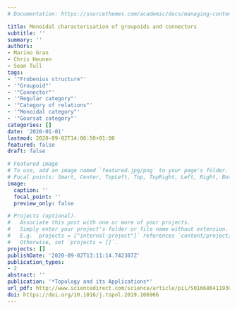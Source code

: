 ```yaml
---
# Documentation: https://sourcethemes.com/academic/docs/managing-content/

title: Monoidal characterisation of groupoids and connectors
subtitle: ''
summary: ''
authors:
- Marino Gran
- Chris Heunen
- Sean Tull
tags:
- '"Frobenius structure"'
- '"Groupoid"'
- '"Connector"'
- '"Regular category"'
- '"Category of relations"'
- '"Monoidal category"'
- '"Goursat category"'
categories: []
date: '2020-01-01'
lastmod: 2020-09-02T14:06:50+01:00
featured: false
draft: false

# Featured image
# To use, add an image named `featured.jpg/png` to your page's folder.
# Focal points: Smart, Center, TopLeft, Top, TopRight, Left, Right, BottomLeft, Bottom, BottomRight.
image:
  caption: ''
  focal_point: ''
  preview_only: false

# Projects (optional).
#   Associate this post with one or more of your projects.
#   Simply enter your project's folder or file name without extension.
#   E.g. `projects = ["internal-project"]` references `content/project/deep-learning/index.md`.
#   Otherwise, set `projects = []`.
projects: []
publishDate: '2020-09-02T13:11:14.742307Z'
publication_types:
- 2
abstract: ''
publication: '*Topology and its Applications*'
url_pdf: http://www.sciencedirect.com/science/article/pii/S0166864119303712
doi: https://doi.org/10.1016/j.topol.2019.106966
---
```

